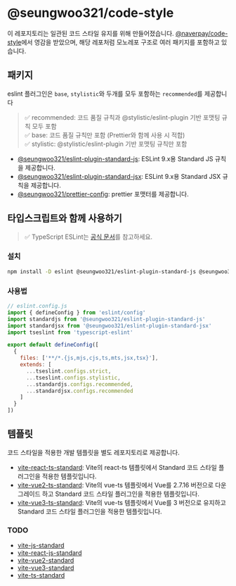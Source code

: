 # @seungwoo321/code-style

이 레포지토리는 일관된 코드 스타일 유지를 위해 만들어졌습니다.
[@naverpay/code-style](https://github.com/NaverPayDev/code-style/)에서 영감을 받았으며, 해당 레포처럼 모노레포 구조로 여러 패키지를 포함하고 있습니다.

## 패키지

eslint 플러그인은 `base`, `stylistic`와 두개를 모두 포함하는 `recommended`를 제공합니다

> ✅ recommended: 코드 품질 규칙과 @stylistic/eslint-plugin 기반 포맷팅 규칙 모두 포함  
> ✅ base: 코드 품질 규칙만 포함 (Prettier와 함께 사용 시 적합)  
> ✅ stylistic: @stylistic/eslint-plugin 기반 포맷팅 규칙만 포함

- [@seungwoo321/eslint-plugin-standard-js](/packages/eslint-plugin-standard-js/): ESLint 9.x용 Standard JS 규칙을 제공합니다.
- [@seungwoo321/eslint-plugin-standard-jsx](/packages/eslint-plugin-standard-jsx/): ESLint 9.x용 Standard JSX 규칙을 제공합니다.
- [@seungwoo321/prettier-config](/packages/prettier-config/): prettier 포맷터를 제공합니다.

## 타입스크립트와 함께 사용하기

> ✅ TypeScript ESLint는 [공식 문서](https://typescript-eslint.io/users/configs)를 참고하세요.

### 설치

```bash
npm install -D eslint @seungwoo321/eslint-plugin-standard-js @seungwoo321/eslint-plugin-standard-jsx typescript-eslint
```

### 사용법

```js
// eslint.config.js
import { defineConfig } from 'eslint/config'
import standardjs from '@seungwoo321/eslint-plugin-standard-js'
import standardjsx from '@seungwoo321/eslint-plugin-standard-jsx'
import tseslint from 'typescript-eslint'

export default defineConfig([
  {
    files: ['**/*.{js,mjs,cjs,ts,mts,jsx,tsx}'],
    extends: [
      ...tseslint.configs.strict,
      ...tseslint.configs.stylistic,
      ...standardjs.configs.recommended,
      ...standardjsx.configs.recommended
    ]
  }
])
```

## 템플릿

코드 스타일을 적용한 개발 템플릿을 별도 레포지토리로 제공합니다.

- [vite-react-ts-standard](https://github.com/Seungwoo321/vite-react-ts-standard): Vite의 react-ts 템플릿에서 Standard 코드 스타일 플러그인을 적용한 템플릿입니다.
- [vite-vue2-ts-standard](https://github.com/Seungwoo321/vite-vue2-ts-standard): Vite의 vue-ts 템플릿에서 Vue를 2.7.16 버전으로 다운그레이드 하고 Standard 코드 스타일 플러그인을 적용한 템플릿입니다.
- [vite-vue3-ts-standard](https://github.com/Seungwoo321/vite-vue3-ts-standard): Vite의 vue-ts 템플릿에서 Vue를 3 버전으로 유지하고 Standard 코드 스타일 플러그인을 적용한 템플릿입니다.

### TODO

- [vite-js-standard](https://github.com/Seungwoo321/vite-js-standard)
- [vite-react-js-standard](https://github.com/Seungwoo321/vite-react-js-standard)
- [vite-vue2-standard](https://github.com/Seungwoo321/vite-vue2-standard)
- [vite-vue3-standard](https://github.com/Seungwoo321/vite-vue3-standard)
- [vite-ts-standard](https://github.com/Seungwoo321/vite-ts-standard)


<!-- 
- Next 템플릿
- Next 15 + ESLint 9 + Standard rule
- Next 15 + Tailwind 4 + Shadcn/UI + ESLint 9 + Standard rule
- Turborepo 템플릿
-->
